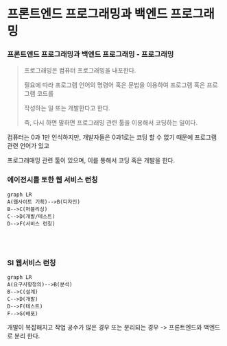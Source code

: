 # 프론트엔드 프로그래밍과 백엔드 프로그래밍 

### 프론트엔드 프로그래밍과 백엔드 프로그래밍 - 프로그래밍 

> 프로그래밍은 컴퓨터 프로그래밍을 내포한다.
> 
> 필요에 따라 프로그램 언어의 명령어 혹은 문법을 이용하여 프로그램 혹은 프로그램 코드를 
> 
> 작성하는 일 또는 개발한다고 한다.
> 
> 즉, 다시 하면 말하면 프로그래밍 관련 툴을 이용해서 코딩하는 일이다.

컴퓨터는 0과 1만 인식하지만, 개발자들은 0과1로는 코딩 할 수 없기 때문에 프로그램 관련 언어가 있고 

프로그래매밍 관련 툴이 있으며, 이를 통해서 코딩 혹은 개발을 한다.


### 에이전시를 토한 웹 서비스 런칭 

```mermaid
graph LR
A(웹사이트 기획)-->B(디자인)
B-->C(퍼블리싱)
C-->D(개발/테스트)
D-->F(서비스 런칭)
```
<br>
<br>

### SI 웹서비스 런칭 

```mermaid
graph LR
A(요구사항정의)-->B(분석)
B-->C(설계)
C-->D(개발)
D-->F(테스트)
F-->G(배포)
```

개발이 복잡해지고 작업 공수가 많은 경우 또는 분리되는 경우 -> 프론트엔드와 백엔드로 분리 한다.
